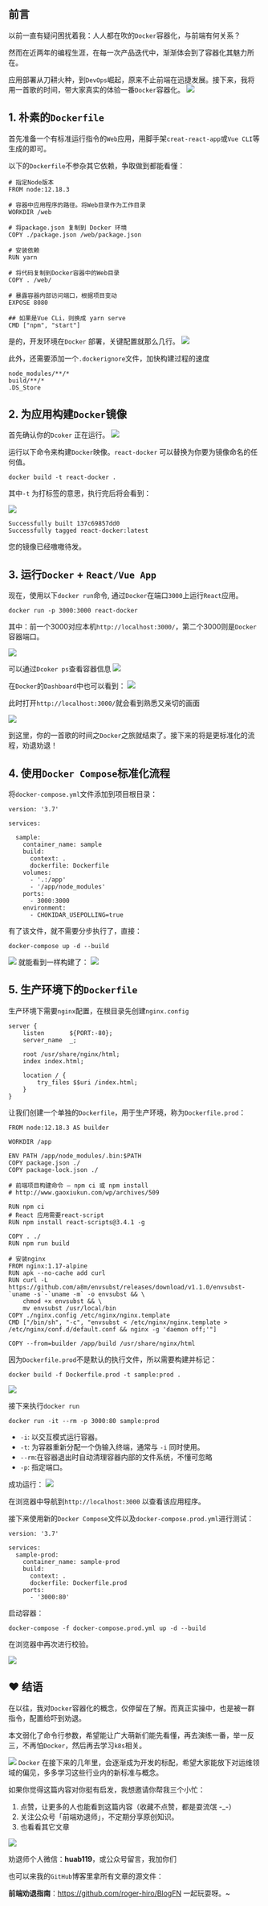 ## 前言

以前一直有疑问困扰着我：人人都在吹的`Docker`容器化，与前端有何关系？

然而在近两年的编程生涯，在每一次产品迭代中，渐渐体会到了容器化其魅力所在。

应用部署从刀耕火种，到`DevOps`崛起，原来不止前端在迅捷发展。接下来，我将用一首歌的时间，带大家真实的体验一番`Docker`容器化。
![](https://p6-juejin.byteimg.com/tos-cn-i-k3u1fbpfcp/fe9aea1ea64a4f589f1e3a73b90c6e8e~tplv-k3u1fbpfcp-zoom-1.image)


## 1. 朴素的`Dockerfile`

首先准备一个有标准运行指令的`Web`应用，用脚手架`creat-react-app`或`Vue CLI`等生成的即可。



以下的`Dockerfile`不参杂其它依赖，争取做到都能看懂：
```
# 指定Node版本
FROM node:12.18.3

# 容器中应用程序的路径。将Web目录作为工作目录
WORKDIR /web

# 将package.json 复制到 Docker 环境
COPY ./package.json /web/package.json

# 安装依赖
RUN yarn

# 将代码复制到Docker容器中的Web目录 
COPY . /web/

# 暴露容器内部访问端口，根据项目变动
EXPOSE 8080

## 如果是Vue CLi，则换成 yarn serve
CMD ["npm", "start"]
```

是的，开发环境在`Docker` 部署，关键配置就那么几行。
![](https://p6-juejin.byteimg.com/tos-cn-i-k3u1fbpfcp/722942f47dcd4e6c85bc452f40de5a77~tplv-k3u1fbpfcp-zoom-1.image)

此外，还需要添加一个`.dockerignore`文件，加快构建过程的速度
```
node_modules/**/*
build/**/*
.DS_Store
```

## 2. 为应用构建`Docker`镜像

首先确认你的`Dcoker` 正在运行。
![](https://p9-juejin.byteimg.com/tos-cn-i-k3u1fbpfcp/8f4d6b6004f54837adaf177f6c4ba38c~tplv-k3u1fbpfcp-zoom-1.image)

运行以下命令来构建`Docker`映像。`react-docker` 可以替换为你要为镜像命名的任何值。

```
docker build -t react-docker .

```
其中`-t` 为打标签的意思，执行完后将会看到：

![](https://p6-juejin.byteimg.com/tos-cn-i-k3u1fbpfcp/7d84ce35f6f446de8e1906296e08cfa2~tplv-k3u1fbpfcp-zoom-1.image)

```
Successfully built 137c69857dd0
Successfully tagged react-docker:latest
```

您的镜像已经嗷嗷待发。

## 3. 运行`Docker` + `React/Vue App`

现在，使用以下`docker run`命令, 通过`Docker`在端口`3000`上运行`React`应用。

```
docker run -p 3000:3000 react-docker
```
其中：前一个3000对应本机`http://localhost:3000/`，第二个3000则是`Docker`容器端口。

![](https://p9-juejin.byteimg.com/tos-cn-i-k3u1fbpfcp/970a2f96130749138988d742a9d84e28~tplv-k3u1fbpfcp-zoom-1.image)

可以通过`Dcoker ps`查看容器信息
![](https://p3-juejin.byteimg.com/tos-cn-i-k3u1fbpfcp/d23d9a1cff9e4cf08eb341f95241418a~tplv-k3u1fbpfcp-zoom-1.image)

在`Docker`的`Dashboard`中也可以看到：
![](https://p6-juejin.byteimg.com/tos-cn-i-k3u1fbpfcp/4c7ccae3c64d4e4d9baddec393c0983e~tplv-k3u1fbpfcp-zoom-1.image)

此时打开`http://localhost:3000/`就会看到熟悉又亲切的画面

![](https://p6-juejin.byteimg.com/tos-cn-i-k3u1fbpfcp/5d49d808ef4547a3b2250182cf95434b~tplv-k3u1fbpfcp-zoom-1.image)

到这里，你的一首歌的时间之`Docker`之旅就结束了。接下来的将是更标准化的流程，劝退劝退！

## 4. 使用`Docker Compose`标准化流程

将`docker-compose.yml`文件添加到项目根目录：

```
version: '3.7'

services:

  sample:
    container_name: sample
    build:
      context: .
      dockerfile: Dockerfile
    volumes:
      - '.:/app'
      - '/app/node_modules'
    ports:
      - 3000:3000
    environment:
      - CHOKIDAR_USEPOLLING=true
```

有了该文件，就不需要分步执行了，直接：
```
docker-compose up -d --build
```
![](https://p9-juejin.byteimg.com/tos-cn-i-k3u1fbpfcp/42781692c3444fb79b73223076120f5c~tplv-k3u1fbpfcp-zoom-1.image)
就能看到一样构建了：
![](https://p9-juejin.byteimg.com/tos-cn-i-k3u1fbpfcp/a586e65efb73416089f8441892e27b43~tplv-k3u1fbpfcp-zoom-1.image)


## 5. 生产环境下的`Dockerfile`

生产环境下需要`nginx`配置，在根目录先创建`nginx.config`
```
server {
    listen       ${PORT:-80};
    server_name  _;

    root /usr/share/nginx/html;
    index index.html;

    location / {
        try_files $$uri /index.html;
    }
}
```
让我们创建一个单独的`Dockerfile`，用于生产环境，称为`Dockerfile.prod`：
```
FROM node:12.18.3 AS builder

WORKDIR /app

ENV PATH /app/node_modules/.bin:$PATH
COPY package.json ./
COPY package-lock.json ./

# 前端项目构建命令 — npm ci 或 npm install 
# http://www.gaoxiukun.com/wp/archives/509

RUN npm ci
# React 应用需要react-script
RUN npm install react-scripts@3.4.1 -g

COPY . ./
RUN npm run build

# 安装nginx
FROM nginx:1.17-alpine
RUN apk --no-cache add curl
RUN curl -L https://github.com/a8m/envsubst/releases/download/v1.1.0/envsubst-`uname -s`-`uname -m` -o envsubst && \
    chmod +x envsubst && \
    mv envsubst /usr/local/bin
COPY ./nginx.config /etc/nginx/nginx.template
CMD ["/bin/sh", "-c", "envsubst < /etc/nginx/nginx.template > /etc/nginx/conf.d/default.conf && nginx -g 'daemon off;'"]

COPY --from=builder /app/build /usr/share/nginx/html
```

因为`Dockerfile.prod`不是默认的执行文件，所以需要构建并标记：
```
docker build -f Dockerfile.prod -t sample:prod .
```

![](https://p9-juejin.byteimg.com/tos-cn-i-k3u1fbpfcp/e5de975c8ba74b578352224f6d02f996~tplv-k3u1fbpfcp-zoom-1.image)


接下来执行`docker run`

```
docker run -it --rm -p 3000:80 sample:prod
```
* `-i`: 以交互模式运行容器。
* `-t`: 为容器重新分配一个伪输入终端，通常与 `-i` 同时使用。
* `--rm`:在容器退出时自动清理容器内部的文件系统，不懂可忽略
* `-p`: 指定端口。

成功运行：
![](https://p6-juejin.byteimg.com/tos-cn-i-k3u1fbpfcp/c19ccd33e1b3405fbe684b507ce2c109~tplv-k3u1fbpfcp-zoom-1.image)

在浏览器中导航到`http://localhost:3000` 以查看该应用程序。

接下来使用新的`Docker Compose`文件以及`docker-compose.prod.yml`进行测试：

```
version: '3.7'

services:
  sample-prod:
    container_name: sample-prod
    build:
      context: .
      dockerfile: Dockerfile.prod
    ports:
      - '3000:80'
```
启动容器：
```
docker-compose -f docker-compose.prod.yml up -d --build
```
在浏览器中再次进行校验。

![](https://p6-juejin.byteimg.com/tos-cn-i-k3u1fbpfcp/93211ad9f83d43149c01071410c7a67e~tplv-k3u1fbpfcp-zoom-1.image)


## ❤️ 结语
在以往，我对`Docker`容器化的概念，仅停留在了解。而真正实操中，也是被一群指令，配置给吓到劝退。

本文弱化了命令行参数，希望能让广大萌新们能先看懂，再去演练一番，举一反三，不再怕`Docker`，然后再去学习`k8s`相关。

![](https://p6-juejin.byteimg.com/tos-cn-i-k3u1fbpfcp/35da081230aa4fe6996063c8f6d6790d~tplv-k3u1fbpfcp-zoom-1.image)
`Docker` 在接下来的几年里，会逐渐成为开发的标配，希望大家能放下对运维领域的偏见，多多学习这些行业内的新标准与概念。


如果你觉得这篇内容对你挺有启发，我想邀请你帮我三个小忙：

1. 点赞，让更多的人也能看到这篇内容（收藏不点赞，都是耍流氓 -\_-）
2. 关注公众号「前端劝退师」，不定期分享原创知识。
3. 也看看其它文章



![](https://tva1.sinaimg.cn/large/00831rSTgy1gcy5n9t0lgj30ga08oq5z.jpg)

劝退师个人微信：**huab119**，或公众号留言，我加你们




也可以来我的`GitHub`博客里拿所有文章的源文件：

**前端劝退指南**：https://github.com/roger-hiro/BlogFN
一起玩耍呀。~